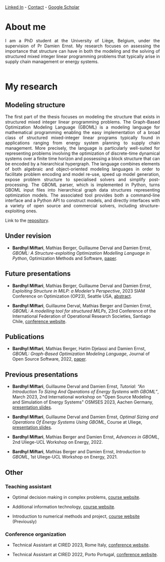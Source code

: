 
[Linked In](https://www.linkedin.com/in/bardhyl-miftari/) - [Contact](https://www.uliege.be/cms/c_9054334/fr/repertoire?uid=u235534) - [Google Scholar](https://scholar.google.com/citations?user=pznB6GoAAAAJ&hl=fr&oi=ao)

# About me

<div align="justify">I am a PhD student at the University of Liège, Belgium, under the supervision of Pr Damien Ernst. My research focuses on assessing the importance that structure can have in both the modeling and the solving of structured mixed integer linear programming problems that typically arise in supply chain management or energy systems.</div> <br />


# My research
## Modeling structure
<div align="justify">The first part of the thesis focuses on modeling the structure that exists in structured mixed integer linear programming problems. The Graph-Based Optimization Modeling Language (GBOML) is a modeling language for mathematical programming enabling the easy implementation of a broad class of structured mixed-integer linear programs typically found in applications ranging from energy system planning to supply chain management. More precisely, the language is particularly well-suited for representing problems involving the optimization of discrete-time dynamical systems over a finite time horizon and possessing a block structure that can be encoded by a hierarchical hypergraph. The language combines elements of both algebraic and object-oriented modeling languages in order to facilitate problem encoding and model re-use, speed up model generation, expose problem structure to specialised solvers and simplify post-processing. The GBOML parser, which is implemented in Python, turns GBOML input files into hierarchical graph data structures representing optimization models. The associated tool provides both a command-line interface and a Python API to construct models, and directly interfaces with a variety of open source and commercial solvers, including structure-exploiting ones. </div>

Link to the [repository](https://gitlab.uliege.be/smart_grids/public/gboml).

## Under revision

- **Bardhyl Miftari**, Mathias Berger, Guillaume Derval and Damien Ernst, _GBOML: A Structure-exploiting Optimization Modelling Language in Python_, Optimization Methods and Software, [paper](https://orbi.uliege.be/handle/2268/296930).

## Future presentations 

- **Bardhyl Miftari**, Mathias Berger, Guillaume Derval and Damien Ernst, _Exploiting Structure in MILP: a Modeler’s Perspective_, 2023 SIAM Conference on Optimization (OP23), Seattle USA, [abstract](https://meetings.siam.org/sess/dsp_talk.cfm?p=129961).

- **Bardhyl Miftari**, Guillaume Derval, Mathias Berger and Damien Ernst, _GBOML: A modelling tool for structured MILPs_, 23rd Conference of the International Federation of Operational Research Societies, Santiago Chile, [conference website](https://ifors2023.com/).

## Publications

- **Bardhyl Miftari**, Mathias Berger, Hatim Djelassi and Damien Ernst, _GBOML: Graph-Based Optimization Modeling Language_, Journal of Open Source Software, 2022, [paper](https://doi.org/10.21105/joss.04158).

## Previous presentations

- **Bardhyl Miftari**, Guillaume Derval and Damien Ernst, _Tutorial: “An Introduction To Sizing And Operations of Energy Systems with GBOML”_, March 2023, 2nd International workshop on "Open Source Modeling and Simulation of Energy Systems" OSMSES 2023, Aachen Germany, [presentation slides](https://orbi.uliege.be/handle/2268/301220).

- **Bardhyl Miftari**, Guillaume Derval and Damien Ernst, _Optimal Sizing and Operations Of Energy Systems Using GBOML_, Course at Uliege, [presentation slides](https://orbi.uliege.be/handle/2268/299668). 

- **Bardhyl Miftari**, Mathias Berger and Damien Ernst, _Advances in GBOML_, 2nd Uliege-UCL Workshop on Energy, 2022.

- **Bardhyl Miftari**, Mathias Berger and Damien Ernst, _Introduction to GBOML_, 1st Uliege-UCL Workshop on Energy, 2021.

## Other

### Teaching assistant

- Optimal decision making in complex problems, [course website](http://blogs.ulg.ac.be/damien-ernst/teaching/info8003-1-optimal-decision-making-for-complex-problems/).

- Additional information technology, [course website](https://www.programmes.uliege.be/cocoon/20222023/en/cours/INFO0952-1.html).

- Introduction to numerical methods and project, [course website](https://www.programmes.uliege.be/cocoon/20222023/en/cours/PROJ0001-1.html) (Previously)


### Conference organization

- Technical Assistant at CIRED 2023, Rome Italy, [conference website](https://www.cired2023.org/).

- Technical Assistant at CIRED 2022, Porto Portugal, [conference website](https://www.cired2022porto.org/).
